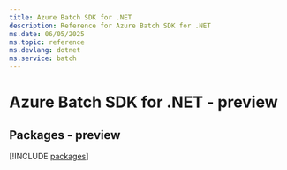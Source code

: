 ```yaml
---
title: Azure Batch SDK for .NET
description: Reference for Azure Batch SDK for .NET
ms.date: 06/05/2025
ms.topic: reference
ms.devlang: dotnet
ms.service: batch
---
```

# Azure Batch SDK for .NET - preview
## Packages - preview
[!INCLUDE [packages](batch-index.md)]